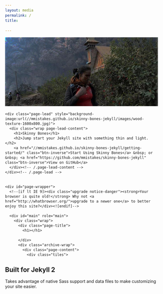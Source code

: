 ```yaml
---
layout: media 
permalink: /
title:   

---
```

![alt text](images/indonesia/main_dark.jpeg)
<div class="js-menu-screen menu-screen"></div>

    
    <div class="page-lead" style="background-image:url(//mmistakes.github.io/skinny-bones-jekyll/images/wood-texture-1600x800.jpg)">
      <div class="wrap page-lead-content">
        <h1>Skinny Bones</h1>
        <h2>Jump start your Jekyll site with something thin and light.</h2>
        <a href="//mmistakes.github.io/skinny-bones-jekyll/getting-started/" class="btn-inverse">Start Using Skinny Bones</a> &nbsp; or &nbsp; <a href="https://github.com/mmistakes/skinny-bones-jekyll" class="btn-inverse">View on GitHub</a>
      </div><!-- /.page-lead-content -->
    </div><!-- /.page-lead -->
    

    <div id="page-wrapper">
      <!--[if lt IE 9]><div class="upgrade notice-danger"><strong>Your browser is quite old!</strong> Why not <a href="http://whatbrowser.org/">upgrade to a newer one</a> to better enjoy this site?</div><![endif]-->

      <div id="main" role="main">     
        <div class="wrap">
          <div class="page-title">
            <h1></h1>
            
          </div>
          <div class="archive-wrap">
            <div class="page-content">
              <div class="tiles">

<div class="tile">
  <h2 class="post-title">Built for Jekyll 2</h2>
  <p class="post-excerpt">Takes advantage of native Sass support and data files to make customizing your site easier.</p>
</div><!-- /.tile -->

<!--
<div class="tiles">
{% for post in site.posts %}
	{% include post-grid.html %}
{% endfor %}
</div>
-->
 <!-- /.tiles -->
